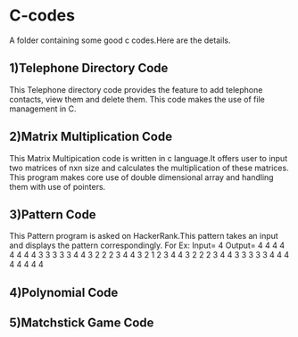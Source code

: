 # C-codes
A folder containing some good c codes.Here are the details.

## 1)Telephone Directory Code
This Telephone directory code provides the feature to add telephone contacts, view them and delete them. This code makes the use of file management in C.
## 2)Matrix Multiplication Code
This Matrix Multipication code is written in c language.It offers user to input two matrices of  nxn size and calculates the multiplication of these matrices. This program makes core use of double dimensional array and handling them with use of pointers.
## 3)Pattern Code
This Pattern program is asked on HackerRank.This pattern takes an input and displays the pattern correspondingly.
For Ex: Input= 4
Output= 
4 4 4 4 4 4 4
4 3 3 3 3 3 4
4 3 2 2 2 3 4
4 3 2 1 2 3 4
4 3 2 2 2 3 4
4 3 3 3 3 3 4
4 4 4 4 4 4 4
## 4)Polynomial Code
## 5)Matchstick Game Code
